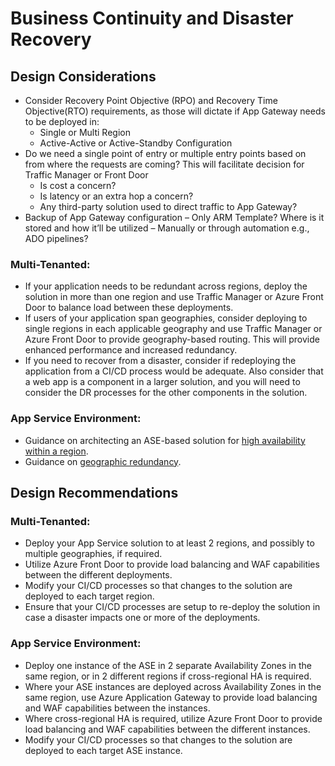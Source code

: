 # Business Continuity and Disaster Recovery
## Design Considerations
- Consider Recovery Point Objective (RPO) and Recovery Time Objective(RTO) requirements, as those will dictate if App Gateway needs to be deployed in:
    - Single or Multi Region
    - Active-Active or Active-Standby Configuration
- Do we need a single point of entry or multiple entry points based on from where the requests are coming? This will facilitate decision for Traffic Manager or Front Door
    - Is cost a concern?
    - Is latency or an extra hop a concern?
    - Any third-party solution used to direct traffic to App Gateway? 
- Backup of App Gateway configuration – Only ARM Template? Where is it stored and how it’ll be utilized – Manually or through automation e.g., ADO pipelines?
### Multi-Tenanted:
- If your application needs to be redundant across regions, deploy the solution in more than one region and use Traffic Manager or Azure Front Door to balance load between these deployments.
- If users of your application span geographies, consider deploying to single regions in each applicable geography and use Traffic Manager or Azure Front Door to provide geography-based routing.  This will provide enhanced performance and increased redundancy.
- If you need to recover from a disaster, consider if redeploying the application from a CI/CD process would be adequate.  Also consider that a web app is a component in a larger solution, and you will need to consider the DR processes for the other components in the solution.
### App Service Environment:
- Guidance on architecting an ASE-based solution for [high availability within a region](https://docs.microsoft.com/en-us/azure/architecture/reference-architectures/enterprise-integration/ase-high-availability-deployment).
- Guidance on [geographic redundancy](https://docs.microsoft.com/en-us/azure/app-service/environment/app-service-app-service-environment-geo-distributed-scale).

## Design Recommendations
### Multi-Tenanted:
- Deploy your App Service solution to at least 2 regions, and possibly to multiple geographies, if required.
- Utilize Azure Front Door to provide load balancing and WAF capabilities between the different deployments.
- Modify your CI/CD processes so that changes to the solution are deployed to each target region.
- Ensure that your CI/CD processes are setup to re-deploy the solution in case a disaster impacts one or more of the deployments.
### App Service Environment:
- Deploy one instance of the ASE in 2 separate Availability Zones in the same region, or in 2 different regions if cross-regional HA is required.
- Where your ASE instances are deployed across Availability Zones in the same region, use Azure Application Gateway to provide load balancing and WAF capabilities between the instances.
- Where cross-regional HA is required, utilize Azure Front Door to provide load balancing and WAF capabilities between the different instances.
- Modify your CI/CD processes so that changes to the solution are deployed to each target ASE instance.
